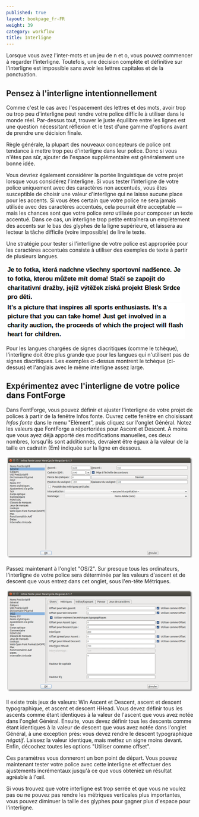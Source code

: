 ```yaml
---
published: true
layout: bookpage_fr-FR
weight: 39
category: workflow
title: Interligne
---
```


Lorsque vous avez l'inter-mots et un jeu de n et o, vous pouvez commencer à regarder l'interligne. Toutefois, une décision complète et définitive sur l'interligne est impossible sans avoir les lettres capitales et de la ponctuation.

## Pensez à l'interligne intentionnellement

Comme c'est le cas avec l'espacement des lettres et des mots, avoir trop ou trop peu d'interligne peut rendre votre police difficile à utiliser dans le monde réel. Par-dessus tout, trouver le juste équilibre entre les lignes est une question nécessitant réflexion et le test d'une gamme d'options avant de prendre une décision finale.

Règle générale, la plupart des nouveaux concepteurs de police ont tendance à mettre trop peu d'interligne dans leur police. Donc si vous n'êtes pas sûr, ajouter de l'espace supplémentaire est généralement une bonne idée.

Vous devriez également considérer la portée linguistique de votre projet lorsque vous considérez l'interligne. Si vous tester l'interligne de votre police uniquement avec des caractères non accentués, vous êtes susceptible de choisir une valeur d'interligne qui ne laisse aucune place pour les accents. Si vous êtes certain que votre police ne sera jamais utilisée avec des caractères accentués, cela pourrait être acceptable — mais les chances sont que votre police <em>sera</em> utilisée pour composer un texte accentué. Dans ce cas, un interligne trop petite entraînera un empiètement des accents sur le bas des glyphes de la ligne supérieure, et laissera au lecteur la tâche difficile (voire impossible) de lire le texte.

Une stratégie pour tester si l'interligne de votre police est appropriée pour les caractères accentués consiste à utiliser des exemples de texte à partir de plusieurs langues.

<img src="../en-US/images/Selection_043.png" alt="" height="100" width="472">

<img src="../en-US/images/Selection_044_1.png" alt="" height="96" width="481">

Pour les langues chargées de signes diacritiques (comme le tchèque), l'interligne doit être plus grande que pour les langues qui n'utilisent pas de signes diacritiques. Les exemples ci-dessus montrent le tchèque (ci-dessus) et l'anglais avec le même interligne assez large.

## Expérimentez avec l'interligne de votre police dans FontForge

Dans FontForge, vous pouvez définir et ajuster l'interligne de votre projet de polices à partir de la fenêtre Infos fonte. Ouvrez cette fenêtre en choisissant <em>Infos fonte</em> dans le menu "Elément", puis cliquez sur l'onglet Général. Notez les valeurs que FontForge a répertoriées pour Ascent et Descent. À moins que vous ayez déjà apporté des modifications manuelles, ces deux nombres, lorsqu'ils sont additionnés, devraient être égaux à la valeur de la taille en cadratin (Em) indiquée sur la ligne en dessous.

<img src="../en-US/images/fontinfo-generl-fr-FR.png" alt="">

Passez maintenant à l'onglet "OS/2". Sur presque tous les ordinateurs, l'interligne de votre police sera déterminée par les valeurs d'ascent et de descent que vous entrez dans cet onglet, sous l'en-tête Métriques.

<img src="../en-US/images/ascents-descents-fr-FR.png" alt="">

Il existe trois jeux de valeurs: Win Ascent et Descent, ascent et descent typographique, et ascent et descent HHead. Vous devez définir tous les ascents comme étant identiques à la valeur de l'ascent que vous avez notée dans l'onglet Général. Ensuite, vous devez définir tous les descents comme étant identiques à la valeur de descent que vous avez notée dans l'onglet Général, à une exception près: vous devez rendre le descent typographique <em>négatif</em>. Laissez la valeur identique, mais mettez un signe moins devant. Enfin, décochez toutes les options "Utiliser comme offset".

Ces paramètres vous donneront un bon point de départ. Vous pouvez maintenant tester votre police avec cette interligne et effectuer des ajustements incrémentaux jusqu'à ce que vous obteniez un résultat agréable à l'œil.

Si vous trouvez que votre interligne est trop serrée et que vous ne voulez pas ou ne pouvez pas rendre les métriques verticales plus importantes, vous pouvez diminuer la taille des glyphes pour gagner plus d'espace pour l'interligne.
